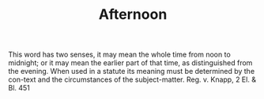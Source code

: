 ---
title: Afternoon
permalink: "/definitions/afternoon.html"
body: This word has two senses, it may mean the whole time from noon to midnight;
  or it may mean the earlier part of that time, as distinguished from the evening.
  When used in a statute its meaning must be determined by the con-text and the circumstances
  of the subject-matter. Reg. v. Knapp, 2 El. & Bl. 451
published_at: '2018-07-07'
layout: post
---